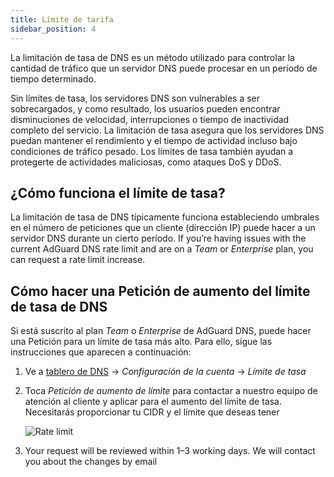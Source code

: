 ```yaml
---
title: Límite de tarifa
sidebar_position: 4
---
```


La limitación de tasa de DNS es un método utilizado para controlar la cantidad de tráfico que un servidor DNS puede procesar en un período de tiempo determinado.

Sin límites de tasa, los servidores DNS son vulnerables a ser sobrecargados, y como resultado, los usuarios pueden encontrar disminuciones de velocidad, interrupciones o tiempo de inactividad completo del servicio. La limitación de tasa asegura que los servidores DNS puedan mantener el rendimiento y el tiempo de actividad incluso bajo condiciones de tráfico pesado. Los límites de tasa también ayudan a protegerte de actividades maliciosas, como ataques DoS y DDoS.

## ¿Cómo funciona el límite de tasa?

La limitación de tasa de DNS típicamente funciona estableciendo umbrales en el número de peticiones que un cliente (dirección IP) puede hacer a un servidor DNS durante un cierto período. If you’re having issues with the current AdGuard DNS rate limit and are on a _Team_ or _Enterprise_ plan, you can request a rate limit increase.

## Cómo hacer una Petición de aumento del límite de tasa de DNS

Si está suscrito al plan _Team_ o _Enterprise_ de AdGuard DNS, puede hacer una Petición para un límite de tasa más alto. Para ello, sigue las instrucciones que aparecen a continuación:

1. Ve a [tablero de DNS](https://adguard-dns.io/dashboard/) → _Configuración de la cuenta_ → _Límite de tasa_

2. Toca _Petición de aumento de límite_ para contactar a nuestro equipo de atención al cliente y aplicar para el aumento del límite de tasa. Necesitarás proporcionar tu CIDR y el límite que deseas tener

     ![Rate limit](https://cdn.adtidy.org/content/kb/dns/private/rate_limit.png)

3. Your request will be reviewed within 1–3 working days. We will contact you about the changes by email
